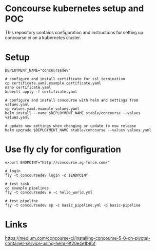 # Concourse kubernetes setup and POC

This repository contains configuration and instructions for setting up concourse ci on a kubernetes cluster.

# Setup

```
DEPLOYMENT_NAME="concoursedev"

# configure and install certificate for ssl termination
cp certificate.yaml.example certificate.yaml
nano certificate.yaml
kubectl apply -f certificate.yaml

# configure and install concourse with helm and settings from values.yaml
cp values.yaml.example values.yaml
helm install --name $DEPLOYMENT_NAME stable/concourse --values values.yaml

# update new settings when changing or update to new release
helm upgrade $DEPLOYMENT_NAME stable/concourse --values values.yaml
```


# Use fly cly for configuration
```
export ENDPOINT="http://concourse.ag-force.com/"

# login
fly -t concoursedev login -c $ENDPOINT

# test task
cd example_pipelines
fly -t concoursedev e -c hello_world.yml

# test pipeline
fly -t concoursedev sp -c basic_pipeline.yml -p basic-pipeline
```


# Links
https://medium.com/concourse-ci/installing-concourse-5-0-on-pivotal-container-service-using-helm-9f20e4e1b8bf
